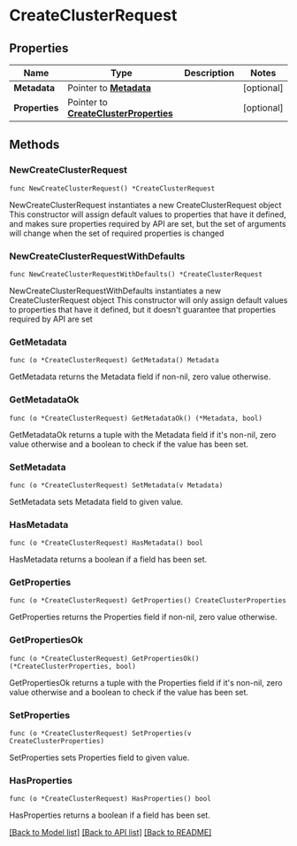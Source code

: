 # CreateClusterRequest

## Properties

Name | Type | Description | Notes
------------ | ------------- | ------------- | -------------
**Metadata** | Pointer to [**Metadata**](Metadata.md) |  | [optional] 
**Properties** | Pointer to [**CreateClusterProperties**](CreateClusterProperties.md) |  | [optional] 

## Methods

### NewCreateClusterRequest

`func NewCreateClusterRequest() *CreateClusterRequest`

NewCreateClusterRequest instantiates a new CreateClusterRequest object
This constructor will assign default values to properties that have it defined,
and makes sure properties required by API are set, but the set of arguments
will change when the set of required properties is changed

### NewCreateClusterRequestWithDefaults

`func NewCreateClusterRequestWithDefaults() *CreateClusterRequest`

NewCreateClusterRequestWithDefaults instantiates a new CreateClusterRequest object
This constructor will only assign default values to properties that have it defined,
but it doesn't guarantee that properties required by API are set

### GetMetadata

`func (o *CreateClusterRequest) GetMetadata() Metadata`

GetMetadata returns the Metadata field if non-nil, zero value otherwise.

### GetMetadataOk

`func (o *CreateClusterRequest) GetMetadataOk() (*Metadata, bool)`

GetMetadataOk returns a tuple with the Metadata field if it's non-nil, zero value otherwise
and a boolean to check if the value has been set.

### SetMetadata

`func (o *CreateClusterRequest) SetMetadata(v Metadata)`

SetMetadata sets Metadata field to given value.

### HasMetadata

`func (o *CreateClusterRequest) HasMetadata() bool`

HasMetadata returns a boolean if a field has been set.

### GetProperties

`func (o *CreateClusterRequest) GetProperties() CreateClusterProperties`

GetProperties returns the Properties field if non-nil, zero value otherwise.

### GetPropertiesOk

`func (o *CreateClusterRequest) GetPropertiesOk() (*CreateClusterProperties, bool)`

GetPropertiesOk returns a tuple with the Properties field if it's non-nil, zero value otherwise
and a boolean to check if the value has been set.

### SetProperties

`func (o *CreateClusterRequest) SetProperties(v CreateClusterProperties)`

SetProperties sets Properties field to given value.

### HasProperties

`func (o *CreateClusterRequest) HasProperties() bool`

HasProperties returns a boolean if a field has been set.


[[Back to Model list]](../README.md#documentation-for-models) [[Back to API list]](../README.md#documentation-for-api-endpoints) [[Back to README]](../README.md)


